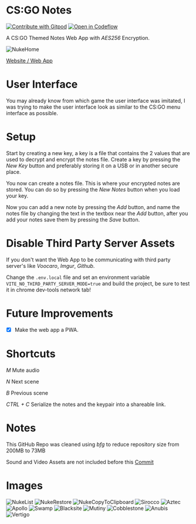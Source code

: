 # CS:GO Notes

[![Contribute with Gitpod](https://img.shields.io/badge/Contribute%20with-Gitpod-908a85?logo=gitpod)](https://gitpod.io/#https://github.com/Nojus0/csgonotes)
[![Open in Codeflow](https://developer.stackblitz.com/img/open_in_codeflow_small.svg)](https:///pr.new/Nojus0/csgonotes)

A CS:GO Themed Notes Web App with *AES256* Encryption.

![NukeHome](https://raw.githubusercontent.com/Nojus0/csgonotes/main/images/NukeHome.png)

[Website / Web App](https://csgonotes.netlify.app/)

# User Interface
You may already know from which game the user interface was imitated, I was trying to make the user interface look as similar to the CS:GO menu interface as possible.

# Setup
Start by creating a new key, a key is a file that contains the 2 values that are used to decrypt and encrypt the notes file.
Create a key by pressing the *New Key* button and preferably storing it on a USB or in another secure place.

You now can create a notes file. This is where your encrypted notes are stored. You can do so by pressing the *New Notes* button when you load your key.

Now you can add a new note by pressing the *Add* button, and name the notes file by changing the text in the textbox near the *Add* button,
after you add your notes save them by pressing the *Save* button.

# Disable Third Party Server Assets
If you don't want the Web App to be communicating with third party server's like _Voocaro_, _Imgur_, _Github_.

Change the `.env.local` file and set an environment variable `VITE_NO_THIRD_PARTY_SERVER_MODE=true` and build the project, be sure to test it in
chrome dev-tools network tab!

# Future Improvements
- [X] Make the web app a PWA.

# Shortcuts
*M* Mute audio

*N* Next scene

*B* Previous scene

*CTRL + C* Serialize the notes and the keypair into a shareable link.

# Notes
This GitHub Repo was cleaned using _bfg_ to reduce repository size from 200MB to 73MB

Sound and Video Assets are not included before this [Commit](https://github.com/Nojus0/csgonotes/commit/c18df23fbeb08406bb3458485c0f9a15b16e5d61)

# Images
![NukeList](https://raw.githubusercontent.com/Nojus0/csgonotes/main/images/NukeList.png)
![NukeRestore](https://raw.githubusercontent.com/Nojus0/csgonotes/main/images/NukeRestore.png)
![NukeCopyToClipboard](https://raw.githubusercontent.com/Nojus0/csgonotes/main/images/NukeCopyToClipboard.png)
![Sirocco](https://raw.githubusercontent.com/Nojus0/csgonotes/main/images/SiroccoHome.png)
![Aztec](https://raw.githubusercontent.com/Nojus0/csgonotes/main/images/AztecHome.png)
![Apollo](https://raw.githubusercontent.com/Nojus0/csgonotes/main/images/ApolloHome.png)
![Swamp](https://raw.githubusercontent.com/Nojus0/csgonotes/main/images/SwampHome.png)
![Blacksite](https://raw.githubusercontent.com/Nojus0/csgonotes/main/images/BlacksiteHome.png)
![Mutiny](https://raw.githubusercontent.com/Nojus0/csgonotes/main/images/MutinyHome.png)
![Cobblestone](https://raw.githubusercontent.com/Nojus0/csgonotes/main/images/CobbleHome.png)
![Anubis](https://raw.githubusercontent.com/Nojus0/csgonotes/main/images/AnubisHome.png)
![Vertigo](https://raw.githubusercontent.com/Nojus0/csgonotes/main/images/VertigoHome.png)
